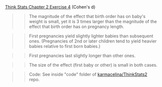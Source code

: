 [Think Stats Chapter 2 Exercise 4](http://greenteapress.com/thinkstats2/html/thinkstats2003.html#toc24) (Cohen's d)

>> The magnitude of the effect that birth order has on baby's weight is small, yet it is 3 times larger than the magnitude of the effect that birth order has on pregnancy length. 

>> First pregnancies yield slightly lighter babies than subsequent ones. (Pregnancies of 2nd or later children tend to yield heavier babies relative to first born babies.)

>> First pregnancies last slightly longer than other ones. 

>> The size of the effect (first baby or other) is small in both cases.

>> Code: See inside "code" folder of [karmacelina/ThinkStats2](https://github.com/karmacelina) repo. 
